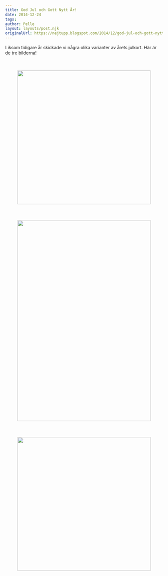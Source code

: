 ```yaml
---
title: God Jul och Gott Nytt År!
date: 2014-12-24
tags: 	
author: Pelle
layout: layouts/post.njk
originalUrl: https://nejtupp.blogspot.com/2014/12/god-jul-och-gott-nytt-ar.html
---
```


Liksom tidigare år skickade vi några olika varianter av årets julkort. Här är de tre bilderna!<br><br><br></div><div class="separator" style="clear: both; text-align: center;"><img src="../../../../img/Julfoto-PERK9141.jpg" height="426"></div><br><div class="separator" style="clear: both; text-align: center;"><br></div><div class="separator" style="clear: both; text-align: center;"><br></div><div class="separator" style="clear: both; text-align: center;"><img src="../../../../img/Julfoto-PERK9222.jpg" height="640" width="426"></div><div class="separator" style="clear: both; text-align: center;"><br></div><div class="separator" style="clear: both; text-align: center;"><br></div><br><div class="separator" style="clear: both; text-align: center;"><img src="../../../../img/Julfoto-PERK9084.jpg" height="426"></div><br>
